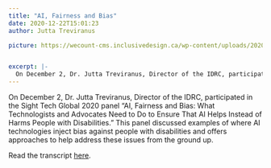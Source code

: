 ```yaml
---
title: "AI, Fairness and Bias"
date: 2020-12-22T15:01:23
author: Jutta Treviranus

picture: https://wecount-cms.inclusivedesign.ca/wp-content/uploads/2020/06/mitchell-luo-U1Hhinvb-v4-unsplash-scaled.jpg


excerpt: |-
  On December 2, Dr. Jutta Treviranus, Director of the IDRC, participated in the Sight Tech Global 2020 panel “AI, Fairness and Bias: What Technologists and Advocates Need to…
---
```

On December 2, Dr. Jutta Treviranus, Director of the IDRC, participated in the Sight Tech Global 2020 panel “AI, Fairness and Bias: What Technologists and Advocates Need to Do to Ensure That AI Helps Instead of Harms People with Disabilities.” This panel discussed examples of where AI technologies inject bias against people with disabilities and offers approaches to help address these issues from the ground up.

Read the transcript [here](https://sighttechglobal.com/session/ai-fairness-and-bias-what-technologists-and-advocates-need-to-do-to-ensure-that-ai-helps-instead-of-harms-people-with-disabilities/).
